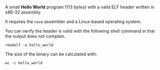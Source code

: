 A small **Hello World** program (113 bytes) with a valid ELF header written in x86-32 assembly.

It requires the `nasm` assembler and a Linux-based operating system.

You can verify the header is valid with the following shell command in that the output does not complain.

```shell
readelf -a hello_world
```

The size of the binary can be calculated with:

```shell
wc -c hello_world
```